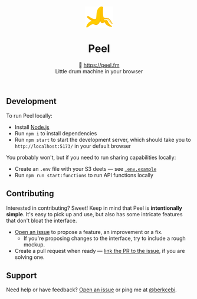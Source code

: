 <p align="center">
    <img src="logo.svg" width="76px" align="center" alt="Peel logo" />
    <h1 align="center">Peel</h1>
    <p align="center">
        🔗 <a href="https://peel.fm">https://peel.fm</a>
        <br/>
        Little drum machine in your browser
    </p>
</p>
<br/>

## Development

To run Peel locally:

-   Install [Node.js](https://nodejs.org)
-   Run `npm i` to install dependencies
-   Run `npm start` to start the development server, which should take you to `http://localhost:5173/` in your default browser

You probably won't, but if you need to run sharing capabilities locally:

-   Create an `.env` file with your S3 deets — see [`.env.example`](/.env.example)
-   Run `npm run start:functions` to run API functions locally

## Contributing

Interested in contributing? Sweet! Keep in mind that Peel is **intentionally simple**. It's easy to pick up and use, but also has some intricate features that don't bloat the interface.

-   [Open an issue](https://github.com/berkcebi/peel/issues) to propose a feature, an improvement or a fix.
    -   If you're proposing changes to the interface, try to include a rough mockup.
-   Create a pull request when ready — [link the PR to the issue](https://docs.github.com/en/issues/tracking-your-work-with-issues/linking-a-pull-request-to-an-issue), if you are solving one.

## Support

Need help or have feedback? [Open an issue](https://github.com/berkcebi/peel/issues/new) or ping me at [@berkcebi](https://twitter.com/berkcebi).
